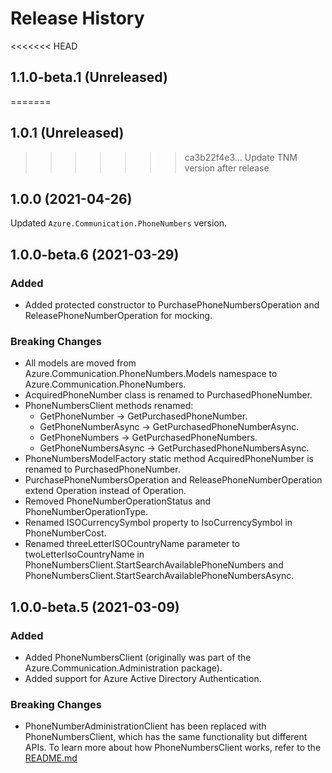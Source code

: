 # Release History

<<<<<<< HEAD
## 1.1.0-beta.1 (Unreleased)

=======
## 1.0.1 (Unreleased)
>>>>>>> ca3b22f4e3... Update TNM version after release

## 1.0.0 (2021-04-26)
Updated `Azure.Communication.PhoneNumbers` version.

## 1.0.0-beta.6 (2021-03-29)

### Added
- Added protected constructor to PurchasePhoneNumbersOperation and ReleasePhoneNumberOperation for mocking.

### Breaking Changes
- All models are moved from Azure.Communication.PhoneNumbers.Models namespace to Azure.Communication.PhoneNumbers.
- AcquiredPhoneNumber class is renamed to PurchasedPhoneNumber.
- PhoneNumbersClient methods renamed:
  - GetPhoneNumber -> GetPurchasedPhoneNumber.
  - GetPhoneNumberAsync -> GetPurchasedPhoneNumberAsync.
  - GetPhoneNumbers -> GetPurchasedPhoneNumbers.
  - GetPhoneNumbersAsync -> GetPurchasedPhoneNumbersAsync.
- PhoneNumbersModelFactory static method AcquiredPhoneNumber is renamed to PurchasedPhoneNumber.
- PurchasePhoneNumbersOperation and ReleasePhoneNumberOperation extend Operation instead of Operation<Response>.
- Removed PhoneNumberOperationStatus and PhoneNumberOperationType.
- Renamed ISOCurrencySymbol property to IsoCurrencySymbol in PhoneNumberCost.
- Renamed threeLetterISOCountryName parameter to twoLetterIsoCountryName in PhoneNumbersClient.StartSearchAvailablePhoneNumbers and PhoneNumbersClient.StartSearchAvailablePhoneNumbersAsync.

## 1.0.0-beta.5 (2021-03-09)

### Added
- Added PhoneNumbersClient (originally was part of the Azure.Communication.Administration package).
- Added support for Azure Active Directory Authentication.

### Breaking Changes
- PhoneNumberAdministrationClient has been replaced with PhoneNumbersClient, which has the same functionality but different APIs. To learn more about how PhoneNumbersClient works, refer to the [README.md][read_me]

<!-- LINKS -->
[read_me]: https://github.com/Azure/azure-sdk-for-net/blob/master/sdk/communication/Azure.Communication.PhoneNumbers/README.md
[documentation]: https://docs.microsoft.com/azure/communication-services/quickstarts/access-tokens?pivots=programming-language-csharp
